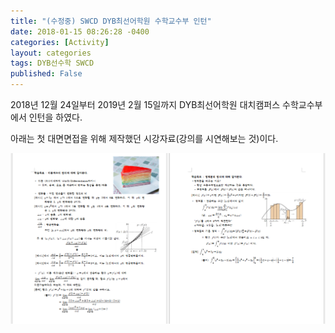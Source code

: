 ```yaml
---
title: "(수정중) SWCD DYB최선어학원 수학교수부 인턴"
date: 2018-01-15 08:26:28 -0400
categories: [Activity]
layout: categories
tags: DYB선수학 SWCD
published: False
---
```


2018년 12월 24일부터 2019년 2월 15일까지 DYB최선어학원 대치캠퍼스 수학교수부에서 인턴을 하였다.

아래는 첫 대면면접을 위해 제작했던 시강자료(강의를 시연해보는 것)이다.

![](/img/시강자료.png)

